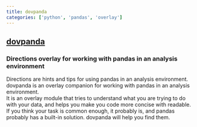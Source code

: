 ```yaml
---
title: dovpanda
categories: ['python', 'pandas', 'overlay']
---
```

## [dovpanda](https://github.com/dovpanda-dev/dovpanda)

### Directions overlay for working with pandas in an analysis environment


Directions are hints and tips for using pandas in an analysis environment.
dovpanda is an overlay companion for working with pandas in an analysis environment.  
It is an overlay module that tries to understand what you are trying to do with your data, and helps you
make you code more concise with readable.  
If you think your task is common enough, it probably is, and pandas probably has a built-in solution. dovpanda will help you find them.
